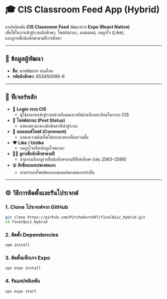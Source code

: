 # 🎓 CIS Classroom Feed App (Hybrid)

แอปพลิเคชัน **CIS Classroom Feed** พัฒนาด้วย **Expo (React Native)**  
เพื่อใช้ในการเข้าสู่ระบบนักศึกษา, โพสต์สถานะ, คอมเมนต์, กดถูกใจ (Like),  
และดูรายชื่อนักศึกษาตามปีการศึกษา

---

## 👤 ข้อมูลผู้พัฒนา

- **ชื่อ:** นายพิชชากร สกุลไทย  
- **รหัสนักศึกษา:** 653450095-6  
---

## 🚀 ฟีเจอร์หลัก

- 🔐 **Login ระบบ CIS**
  - ผู้ใช้สามารถเข้าสู่ระบบด้วยอีเมลและรหัสผ่านที่ลงทะเบียนในระบบ CIS  
- 📝 **โพสต์สถานะ (Post Status)**
  - แสดงสถานะของนักศึกษาที่เข้าสู่ระบบ  
- 💬 **คอมเมนต์โพสต์ (Comment)**
  - แสดงความคิดเห็นใต้สถานะของเพื่อนร่วมชั้น  
- ❤️ **Like / Unlike**
  - กดถูกใจหรือเลิกถูกใจสถานะ  
- 🧑‍🎓 **ดูรายชื่อนักศึกษาตามปี**
  - สามารถเลือกดูรายชื่อนักศึกษาตามปีที่เข้าศึกษา (เช่น 2563–2566)  
- 🗑️ **สิทธิ์ลบเฉพาะของตนเอง**
  - สามารถลบโพสต์และคอมเมนต์ของตนเองเท่านั้น  

---

## ⚙️ วิธีการติดตั้งและรันโปรเจกต์

### 1. Clone โปรเจกต์จาก GitHub
```bash
git clone https://github.com/PitchakornSKT/finalQuiz_Hybrid.git
cd finalQuiz_Hybrid
```
### 2. ติดตั้ง Dependencies
```bash
npm install
```
### 3. ติดตั้งแพ็กเกจ Expo 
```bash
npx expo install 
```
### 4. รันแอปพลิเคชัน
```bash
npx expo start
```

